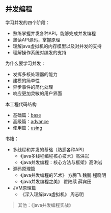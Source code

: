 ## 并发编程

学习并发的四个阶段：
- 熟练掌握并发各种API，能够完成并发编程
- 熟读API源码，掌握原理
- 理解java虚拟机的内存模型以及对并发的支持
- 理解操作系统对编发的支持


为什么要学习并发：
- 发挥多核处理器的能力
- 建模的简单性
- 异步事件的简化处理
- 响应更加灵敏的用户界面

本工程代码结构
- 基础篇：[base](https://github.com/fancychuan/java-learn/tree/master/java-advance/concurrency/src/main/java/concurrency/base)
- 高级篇：[advance](https://github.com/fancychuan/java-learn/tree/master/java-advance/concurrency/src/main/java/concurrency/advance)
- 使用篇：[using](https://github.com/fancychuan/java-learn/tree/master/java-advance/concurrency/src/main/java/concurrency/using)


书籍：
- 多线程和并发的基础（熟悉各种API）
    - 《java多线程编程核心技术》高洪岩
    - 《java并发编程：核心方法与框架》高洪岩
- 源码原理篇
    - 《java并发编程的艺术》 方腾飞 魏鹏 程晓明
    - 《java并发编程之美》 翟陆续 薛宾田
- JVM原理篇
    - 《深入理解java虚拟机》 周志明

> 其他：《java并发编程实战》